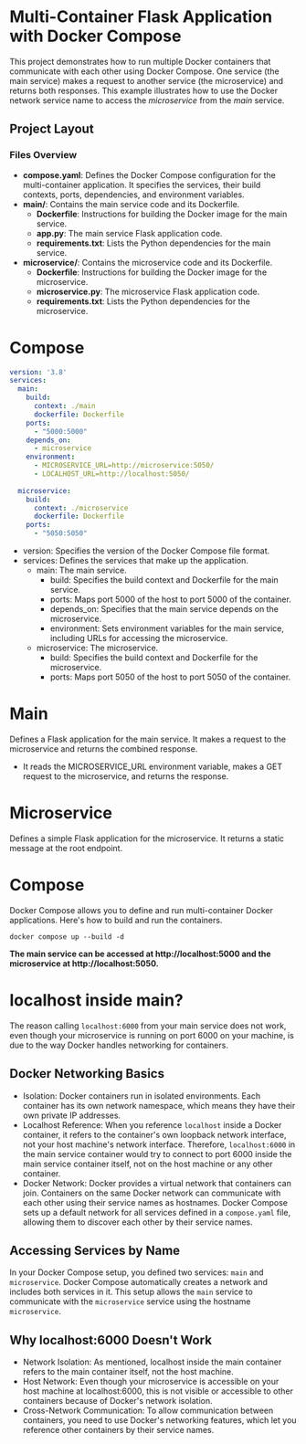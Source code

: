 # Multi-Container Flask Application with Docker Compose

This project demonstrates how to run multiple Docker containers that communicate with each other using Docker Compose. One service (the main service) makes a request to another service (the microservice) and returns both responses. This example illustrates how to use the Docker network service name to access the *microservice* from the *main* service.

## Project Layout

### Files Overview

- **compose.yaml**: Defines the Docker Compose configuration for the multi-container application. It specifies the services, their build contexts, ports, dependencies, and environment variables.
- **main/**: Contains the main service code and its Dockerfile.
  - **Dockerfile**: Instructions for building the Docker image for the main service.
  - **app.py**: The main service Flask application code.
  - **requirements.txt**: Lists the Python dependencies for the main service.
- **microservice/**: Contains the microservice code and its Dockerfile.
  - **Dockerfile**: Instructions for building the Docker image for the microservice.
  - **microservice.py**: The microservice Flask application code.
  - **requirements.txt**: Lists the Python dependencies for the microservice.

# Compose 

```yaml
version: '3.8'
services:
  main:
    build: 
      context: ./main
      dockerfile: Dockerfile
    ports:
      - "5000:5000"
    depends_on:
      - microservice
    environment:
      - MICROSERVICE_URL=http://microservice:5050/
      - LOCALHOST_URL=http://localhost:5050/
      
  microservice:
    build:
      context: ./microservice
      dockerfile: Dockerfile
    ports:
      - "5050:5050"

```
- version: Specifies the version of the Docker Compose file format.
- services: Defines the services that make up the application.
    - main: The main service.
        - build: Specifies the build context and Dockerfile for the main service.
        - ports: Maps port 5000 of the host to port 5000 of the container.
        - depends_on: Specifies that the main service depends on the microservice.
        - environment: Sets environment variables for the main service, including URLs for accessing the microservice.
    - microservice: The microservice.
        - build: Specifies the build context and Dockerfile for the microservice.
        - ports: Maps port 5050 of the host to port 5050 of the container.

# Main 

Defines a Flask application for the main service. It makes a request to the microservice and returns the combined response.
- It reads the MICROSERVICE_URL environment variable, makes a GET request to the microservice, and returns the response.

# Microservice 

Defines a simple Flask application for the microservice. It returns a static message at the root endpoint.


# Compose

Docker Compose allows you to define and run multi-container Docker applications. Here's how to build and run the containers.

```
docker compose up --build -d
```

**The main service can be accessed at http://localhost:5000 and the microservice at http://localhost:5050.**


# localhost inside main?

The reason calling `localhost:6000` from your main service does not work, even though your microservice is running on port 6000 on your machine, is due to the way Docker handles networking for containers.

## Docker Networking Basics

- Isolation: Docker containers run in isolated environments. Each container has its own network namespace, which means they have their own private IP addresses.
- Localhost Reference: When you reference `localhost` inside a Docker container, it refers to the container's own loopback network interface, not your host machine's network interface. Therefore, `localhost:6000` in the main service container would try to connect to port 6000 inside the main service container itself, not on the host machine or any other container.
- Docker Network: Docker provides a virtual network that containers can join. Containers on the same Docker network can communicate with each other using their service names as hostnames. Docker Compose sets up a default network for all services defined in a `compose.yaml` file, allowing them to discover each other by their service names.

## Accessing Services by Name

In your Docker Compose setup, you defined two services: `main` and `microservice`. Docker Compose automatically creates a network and includes both services in it. This setup allows the `main` service to communicate with the `microservice` service using the hostname `microservice`.

## Why localhost:6000 Doesn't Work

- Network Isolation: As mentioned, localhost inside the main container refers to the main container itself, not the host machine.
- Host Network: Even though your microservice is accessible on your host machine at localhost:6000, this is not visible or accessible to other containers because of Docker's network isolation.
- Cross-Network Communication: To allow communication between containers, you need to use Docker's networking features, which let you reference other containers by their service names.